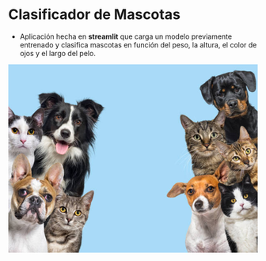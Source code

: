 # Clasificador de Mascotas 
* Aplicación hecha en **streamlit** que carga un modelo previamente entrenado y clasifica mascotas en función del peso, la altura, el color de ojos y el largo del pelo.
<img src="img/mascotas.jpg">